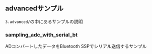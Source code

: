 ## advancedサンプル
`3.advanced/`の中にあるサンプルの説明

### sampling_adc_with_serial_bt
ADコンバートしたデータをBluetooth SSPでシリアル送信するサンプル